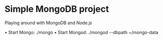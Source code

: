 # Simple MongoDB project
Playing around with MongoDB and Node.js

• Start Mongo: ./mongo
• Start Mongod: ./mongod --dbpath ~/mongo-data
